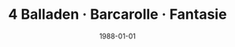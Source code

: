 ---
discogs_id: 4042741
discogs_master_id: 446045
title: 4 Balladen · Barcarolle · Fantasie
artists: ['Krystian Zimerman']
date: 1988-01-01
genre: ['Classical']
image: 4 Balladen · Barcarolle · Fantasie-4042741.jpg
label: Deutsche Grammophon
country: Germany
category: Classical
---